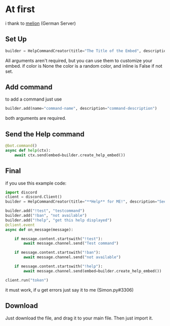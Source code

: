 # At first

i thank to [melion](https://discord.com/invite/melion) (German Server)

## Set Up

```Python
builder = HelpCommandCreator(title="The Title of the Embed", description="description of the embed", color=discord.Color.random(), inline=True)
```
All arguments aren't required, but you can use them to customize your embed. 
if color is None the color is a random color, and inline is False if not set.

## Add command

to add a command just use 
```Python
builder.add(name="command-name", description="command-description")
```

both arguments are required.

## Send the Help command

```Python
@bot.command()
async def help(ctx):
    await ctx.send(embed=builder.create_help_embed())
```

## Final

if you use this example code:
```Python
import discord
client = discord.Client()
builder = HelpCommandCreator(title="**Help** for ME!", description="See my help here")

builder.add("!test", "testcommand")
builder.add("!ban", "not available")
builder.add("!help", "get this help displayed")
@client.event
async def on_message(message):

    if message.content.startswith("!test"):
        await message.channel.send("Test command")

    if message.content.startswith("!ban"):
        await message.channel.send("not available")

    if message.content.startswith("!help"):
        await message.channel.send(embed=builder.create_help_embed())

client.run("token")
```
it must work, if u get errors just say it to me (Simon.py#3306)

## Download
Just download the file, and drag it to your main file. Then just import it. 

